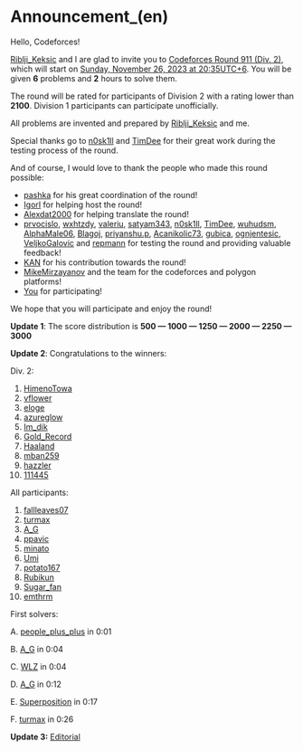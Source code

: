 # Announcement_(en)

Hello, Codeforces!

[Riblji_Keksic](https://codeforces.com/profile/Riblji_Keksic "Master Riblji_Keksic") and I are glad to invite you to [Codeforces Round 911 (Div. 2)](https://codeforces.com/contest/1900 "Codeforces Round 911 (Div. 2)"), which will start on [Sunday, November 26, 2023 at 20:35UTC+6](https://codeforces.com/https://www.timeanddate.com/worldclock/fixedtime.html?day=26&month=11&year=2023&hour=17&min=35&sec=0&p1=166). You will be given **6** problems and **2** hours to solve them.

The round will be rated for participants of Division 2 with a rating lower than **2100**. Division 1 participants can participate unofficially.

All problems are invented and prepared by [Riblji_Keksic](https://codeforces.com/profile/Riblji_Keksic "Master Riblji_Keksic") and me. 

Special thanks go to [n0sk1ll](https://codeforces.com/profile/n0sk1ll "Master n0sk1ll") and [TimDee](https://codeforces.com/profile/TimDee "Expert TimDee") for their great work during the testing process of the round. 

And of course, I would love to thank the people who made this round possible:

 * [pashka](https://codeforces.com/profile/pashka "International Grandmaster pashka") for his great coordination of the round!
* [IgorI](https://codeforces.com/profile/IgorI "Grandmaster IgorI") for helping host the round!
* [Alexdat2000](https://codeforces.com/profile/Alexdat2000 "Master Alexdat2000") for helping translate the round!
* [prvocislo](https://codeforces.com/profile/prvocislo "Grandmaster prvocislo"), [wxhtzdy](https://codeforces.com/profile/wxhtzdy "Grandmaster wxhtzdy"), [valeriu](https://codeforces.com/profile/valeriu "Grandmaster valeriu"), [satyam343](https://codeforces.com/profile/satyam343 "Grandmaster satyam343"), [n0sk1ll](https://codeforces.com/profile/n0sk1ll "Master n0sk1ll"), [TimDee](https://codeforces.com/profile/TimDee "Expert TimDee"), [wuhudsm](https://codeforces.com/profile/wuhudsm "Master wuhudsm"), [AlphaMale06](https://codeforces.com/profile/AlphaMale06 "Expert AlphaMale06"), [Blagoj](https://codeforces.com/profile/Blagoj "Expert Blagoj"), [priyanshu.p](https://codeforces.com/profile/priyanshu.p "Expert priyanshu.p"), [Acanikolic73](https://codeforces.com/profile/Acanikolic73 "Specialist Acanikolic73"), [gubica](https://codeforces.com/profile/gubica "Specialist gubica"), [ognjentesic](https://codeforces.com/profile/ognjentesic "Pupil ognjentesic"), [VeljkoGalovic](https://codeforces.com/profile/VeljkoGalovic "Newbie VeljkoGalovic") and [repmann](https://codeforces.com/profile/repmann "Unrated, repmann") for testing the round and providing valuable feedback!
* [KAN](https://codeforces.com/profile/KAN "Legendary Grandmaster KAN") for his contribution towards the round!
* [MikeMirzayanov](https://codeforces.com/profile/MikeMirzayanov "Headquarters, MikeMirzayanov") and the team for the codeforces and polygon platforms!
* [You](https://codeforces.com/profile/) for participating!

We hope that you will participate and enjoy the round!

**Update 1**: The score distribution is **500 — 1000 — 1250 — 2000 — 2250 — 3000**

**Update 2**: Congratulations to the winners:

Div. 2:

 1. [HimenoTowa](https://codeforces.com/profile/HimenoTowa "Candidate Master HimenoTowa")
2. [vflower](https://codeforces.com/profile/vflower "Newbie vflower")
3. [eloge](https://codeforces.com/profile/eloge "Pupil eloge")
4. [azureglow](https://codeforces.com/profile/azureglow "Candidate Master azureglow")
5. [Im_dik](https://codeforces.com/profile/Im_dik "Specialist Im_dik")
6. [Gold_Record](https://codeforces.com/profile/Gold_Record "Specialist Gold_Record")
7. [Haaland](https://codeforces.com/profile/Haaland "Newbie Haaland")
8. [mban259](https://codeforces.com/profile/mban259 "Candidate Master mban259")
9. [hazzler](https://codeforces.com/profile/hazzler "Candidate Master hazzler")
10. [111445](https://codeforces.com/profile/111445 "Unrated, 111445")

All participants:

 1. [fallleaves07](https://codeforces.com/profile/fallleaves07 "Grandmaster fallleaves07")
2. [turmax](https://codeforces.com/profile/turmax "Legendary Grandmaster turmax")
3. [A_G](https://codeforces.com/profile/A_G "International Grandmaster A_G")
4. [ppavic](https://codeforces.com/profile/ppavic "International Grandmaster ppavic")
5. [minato](https://codeforces.com/profile/minato "International Master minato")
6. [Umi](https://codeforces.com/profile/Umi "Grandmaster Umi")
7. [potato167](https://codeforces.com/profile/potato167 "International Grandmaster potato167")
8. [Rubikun](https://codeforces.com/profile/Rubikun "International Grandmaster Rubikun")
9. [Sugar_fan](https://codeforces.com/profile/Sugar_fan "Legendary Grandmaster Sugar_fan")
10. [emthrm](https://codeforces.com/profile/emthrm "International Grandmaster emthrm")

First solvers:

A. [people_plus_plus](https://codeforces.com/profile/people_plus_plus "Expert people_plus_plus") in 0:01

B. [A_G](https://codeforces.com/profile/A_G "International Grandmaster A_G") in 0:04

C. [WLZ](https://codeforces.com/profile/WLZ "Master WLZ") in 0:04

D. [A_G](https://codeforces.com/profile/A_G "International Grandmaster A_G") in 0:12

E. [Superposition](https://codeforces.com/profile/Superposition "Master Superposition") in 0:17

F. [turmax](https://codeforces.com/profile/turmax "Legendary Grandmaster turmax") in 0:26

**Update 3:** [Editorial](Tutorial_(en).md)

